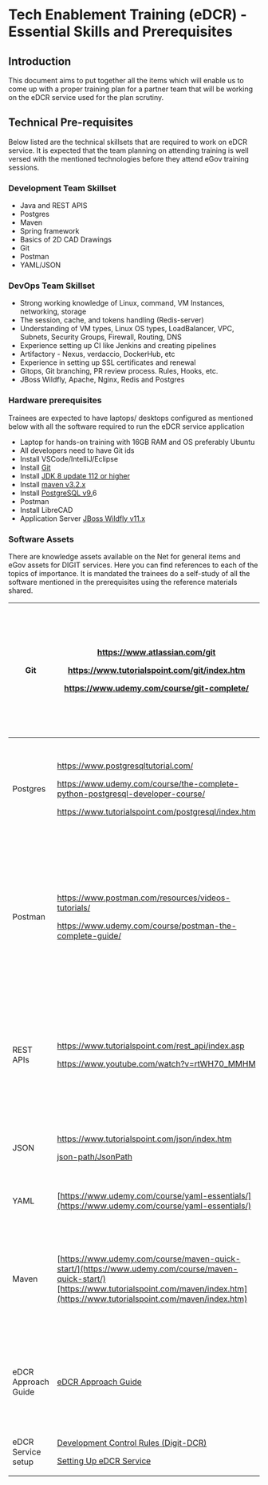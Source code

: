 # Tech Enablement Training (eDCR) - Essential Skills and Prerequisites

## Introduction

This document aims to put together all the items which will enable us to come up with a proper training plan for a partner team that will be working on the eDCR service used for the plan scrutiny.

## Technical Pre-requisites

Below listed are the technical skillsets that are required to work on eDCR service. It is expected that the team planning on attending training is well versed with the mentioned technologies before they attend eGov training sessions.

### Development Team Skillset&#x20;

* Java and REST APIS
* Postgres
* Maven
* Spring framework
* Basics of 2D CAD Drawings
* Git
* Postman
* YAML/JSON

### DevOps Team Skillset

* Strong working knowledge of Linux, command, VM Instances, networking, storage
* The session, cache, and tokens handling (Redis-server)
* Understanding of VM types, Linux OS types, LoadBalancer, VPC, Subnets, Security Groups, Firewall, Routing, DNS
* Experience setting up CI like Jenkins and creating pipelines
* Artifactory - Nexus, verdaccio, DockerHub, etc
* Experience in setting up SSL certificates and renewal
* Gitops, Git branching, PR review process. Rules, Hooks, etc.
* JBoss Wildfly, Apache, Nginx, Redis and Postgres

### Hardware prerequisites

Trainees are expected to have laptops/ desktops configured as mentioned below with all the software required to run the eDCR service application

* Laptop for hands-on training with 16GB RAM and OS preferably Ubuntu
* All developers need to have Git ids
* Install VSCode/IntelliJ/Eclipse
* Install [Git](https://git-scm.com/downloads)
* Install [JDK 8 update 112 or higher](http://www.oracle.com/technetwork/java/javase/downloads)
* Install [maven v3.2.x](http://maven.apache.org/download.cgi)
* Install [PostgreSQL v9.](http://www.postgresql.org/download/)6
* Postman
* Install LibreCAD
* Application Server [JBoss Wildfly v11.x](https://devops.egovernments.org/Downloads/wildfly/wildfly-11.0.0.Final.zip)

### Software Assets

There are knowledge assets available on the Net for general items and eGov assets for DIGIT services. Here you can find references to each of the topics of importance. It is mandated the trainees do a self-study of all the software mentioned in the prerequisites using the reference materials shared.

| Git                 | <p>​<a href="https://www.atlassian.com/git">https://www.atlassian.com/git</a></p><p>​​<a href="https://www.tutorialspoint.com/git/index.htm">https://www.tutorialspoint.com/git/index.htm</a></p><p>​​<a href="https://www.udemy.com/course/git-complete/">https://www.udemy.com/course/git-complete/</a>​</p>                                                                                                 | Do you have a Git account?Do you know how to clone a repository, pull updates, push updates?Do you know how to give a pull request and merge the pull request?                 |
| ------------------- | -------------------------------------------------------------------------------------------------------------------------------------------------------------------------------------------------------------------------------------------------------------------------------------------------------------------------------------------------------------------------------------------------------------- | ------------------------------------------------------------------------------------------------------------------------------------------------------------------------------ |
| Postgres            | <p>​<a href="https://www.postgresqltutorial.com/">https://www.postgresqltutorial.com/</a></p><p>​​<a href="https://www.udemy.com/course/the-complete-python-postgresql-developer-course/">https://www.udemy.com/course/the-complete-python-postgresql-developer-course/</a></p><p>​​<a href="https://www.tutorialspoint.com/postgresql/index.htm">https://www.tutorialspoint.com/postgresql/index.htm</a>​</p> | How to create database and set up privileges?How to add index on table?How to use aggregation functions in psql?                                                               |
| Postman             | <p>​<a href="https://www.postman.com/resources/videos-tutorials/">https://www.postman.com/resources/videos-tutorials/</a></p><p>​​<a href="https://www.udemy.com/course/postman-the-complete-guide/">https://www.udemy.com/course/postman-the-complete-guide/</a>​</p>                                                                                                                                         | Call a REST API from Postman with proper payload and show the responseSetup any service locally(MDMS or user service has least dependencies) and check the API’s using postman |
| REST APIs           | <p>​<a href="https://www.tutorialspoint.com/rest_api/index.asp">https://www.tutorialspoint.com/rest_api/index.asp</a></p><p>​​<a href="https://www.youtube.com/watch?v=rtWH70_MMHM">https://www.youtube.com/watch?v=rtWH70_MMHM</a>​</p>                                                                                                                                                                       | What are the principles to be followed when making a REST API?When to use POST and GET?How to define the request and response parameters?                                      |
| JSON                | <p>​<a href="https://www.tutorialspoint.com/json/index.htm">https://www.tutorialspoint.com/json/index.htm</a>​​<a href="https://github.com/json-path/JsonPath">​</a></p><p></p><p><a href="https://github.com/json-path/JsonPath"><img src="https://github.com/fluidicon.png" alt="" data-size="line">json-path/JsonPath</a>​</p>                                                                              | How to write filters to extract specific data using jsonPaths?                                                                                                                 |
| YAML                | ​[https://www.udemy.com/course/yaml-essentials/](https://www.udemy.com/course/yaml-essentials/)​                                                                                                                                                                                                                                                                                                               | How to read an API contract using swagger?                                                                                                                                     |
| Maven               | ​[https://www.udemy.com/course/maven-quick-start/](https://www.udemy.com/course/maven-quick-start/)​​[https://www.tutorialspoint.com/maven/index.htm](https://www.tutorialspoint.com/maven/index.htm)​                                                                                                                                                                                                         | What is POM?What is the purpose of maven clean install and how to do it?What is the difference between version and SNAPSHOT?                                                   |
| eDCR Approach Guide | ​[eDCR Approach Guide](edcr-approach-guide.md)​                                                                                                                                                                                                                                                                                                                                                                | How to configuring and customizing the eDCR engine as per the state/city rules and regulations.                                                                                |
| eDCR Service setup  | <p>​<a href="development-control-rules-digit-dcr.md">Development Control Rules (Digit-DCR)</a>​​</p><p><a href="https://urban.digit.org/products/modules/online-building-plan-approval-system-obpas/obpas-service-configuration/setting-up-edcr-service">Setting Up eDCR Service</a>​</p>                                                                                                                      | Overall Flow of eDCr service, design and setup process                                                                                                                         |

​

